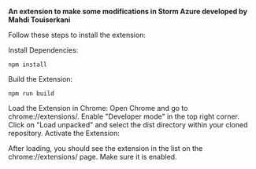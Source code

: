 
__An extension to make some modifications in Storm Azure developed by Mahdi Touiserkani__

Follow these steps to install the extension:

Install Dependencies:

```npm install```

Build the Extension:

```npm run build```

Load the Extension in Chrome:
Open Chrome and go to chrome://extensions/.
Enable "Developer mode" in the top right corner.
Click on "Load unpacked" and select the dist directory within your cloned repository.
Activate the Extension:

After loading, you should see the extension in the list on the chrome://extensions/ page.
Make sure it is enabled.
